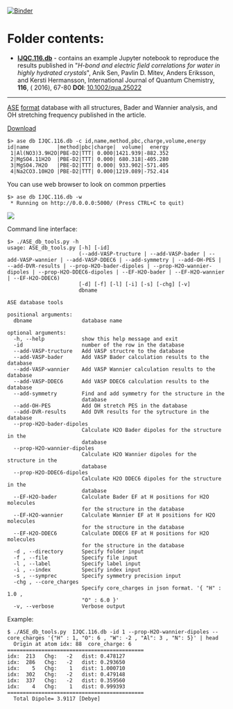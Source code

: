 [![Binder](https://mybinder.org/badge_logo.svg)](https://mybinder.org/v2/gh/pmitev/jupyter/master?filepath=IJQC.116.db%2FIJQC.116.properties.ipynb)
# Folder contents:

 - **[IJQC.116.db](https://github.com/pmitev/jupyter/tree/master/IJQC.116.db)** - contains an example Jupyter notebook to reproduce the results published in "*H-bond and electric field correlations for water in highly hydrated crystals*", Anik Sen, Pavlin D. Mitev, Anders Eriksson, and Kersti Hermansson, International Journal of Quantum Chemistry, **116**, ( 2016), 67-80 **DOI**: [10.1002/qua.25022](http://onlinelibrary.wiley.com/doi/10.1002/qua.25022/abstract)

---

[ASE](https://wiki.fysik.dtu.dk/ase/index.html) [format](https://wiki.fysik.dtu.dk/ase/ase/db/db.html) database with all structures, Bader and Wannier analysis, and OH stretching frequency published in the article.

[Download](https://github.com/pmitev/jupyter/raw/master/IJQC.116.db/IJQC.116.db)

    $> ase db IJQC.116.db -c id,name,method,pbc,charge,volume,energy
    id|name         |method|pbc|charge|  volume|  energy
     1|Al(NO3)3.9H2O|PBE-D2|TTT| 0.000|1421.939|-882.352
     2|MgSO4.11H2O  |PBE-D2|TTT| 0.000| 680.318|-405.280
     3|MgSO4.7H2O   |PBE-D2|TTT| 0.000| 933.902|-571.405
     4|Na2CO3.10H2O |PBE-D2|TTT| 0.000|1219.089|-752.414

You can use web browser to look on common prperties

    $> ase db IJQC.116.db -w
     * Running on http://0.0.0.0:5000/ (Press CTRL+C to quit)

![ ](http://www.teoroo.kemi.uu.se/wp-content/uploads/2017/11/ase-s.png)


Command line interface:

    $> ./ASE_db_tools.py -h
    usage: ASE_db_tools.py [-h] [-id]
                           (--add-VASP-tructure | --add-VASP-bader | --add-VASP-wannier | --add-VASP-DDEC6 | --add-symmetry | --add-OH-PES | --add-DVR-results | --prop-H2O-bader-dipoles | --prop-H2O-wannier-dipoles | --prop-H2O-DDEC6-dipoles | --EF-H2O-bader | --EF-H2O-wannier | --EF-H2O-DDEC6)
                           [-d] [-f] [-l] [-i] [-s] [-chg] [-v]
                           dbname
    
    ASE database tools
    
    positional arguments:
      dbname                database name
    
    optional arguments:
      -h, --help            show this help message and exit
      -id                   number of the row in the database
      --add-VASP-tructure   Add VASP structre to the database
      --add-VASP-bader      Add VASP Bader calculation results to the database
      --add-VASP-wannier    Add VASP Wannier calculation results to the database
      --add-VASP-DDEC6      Add VASP DDEC6 calculation results to the database
      --add-symmetry        Find and add symmetry for the structure in the
                            database
      --add-OH-PES          Add OH stretch PES in the database
      --add-DVR-results     Add DVR results for the sytructure in the database
      --prop-H2O-bader-dipoles
                            Calculate H2O Bader dipoles for the structure in the
                            database
      --prop-H2O-wannier-dipoles
                            Calculate H2O Wannier dipoles for the structure in the
                            database
      --prop-H2O-DDEC6-dipoles
                            Calculate H2O DDEC6 dipoles for the structure in the
                            database
      --EF-H2O-bader        Calculate Bader EF at H positions for H2O molecules
                            for the structure in the database
      --EF-H2O-wannier      Calculate Wannier EF at H positions for H2O molecules
                            for the structure in the database
      --EF-H2O-DDEC6        Calculate DDEC6 EF at H positions for H2O molecules
                            for the structure in the database
      -d , --directory      Specify folder input
      -f , --file           Specify file input
      -l , --label          Specify label input
      -i , --index          Specify index input
      -s , --symprec        Specify symmetry precision input
      -chg , --core_charges 
                            Specify core_charges in json format. '{ "H" : 1.0 ,
                            "O" : 6.0 }'
      -v, --verbose         Verbose output 

Example:

    $ ./ASE_db_tools.py  IJQC.116.db -id 1 --prop-H2O-wannier-dipoles --core_charges '{"H" : 1, "O": 6 , "W": -2 , "Al": 3 , "N": 5}' | head
      Origin at atom idx: 88  core_charge: 6
    ============================================
    idx:  213   Chg:   -2   dist: 0.478127
    idx:  286   Chg:   -2   dist: 0.293650
    idx:    5   Chg:    1   dist: 1.000710
    idx:  302   Chg:   -2   dist: 0.479148
    idx:  337   Chg:   -2   dist: 0.359560
    idx:    4   Chg:    1   dist: 0.999393
    ============================================
      Total Dipole= 3.9117 [Debye]
